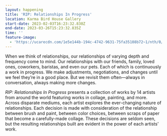 ```yaml
---
layout: happening
title: 'RIP: Relationships In Progress'
location: Karma Bird House Gallery
start-date: 2023-02-03T16:23:32.830Z
end-date: 2023-03-26T15:23:32.835Z
time: ''
feature-image:
  - 'https://ucarecdn.com/1e5e144b-194c-4742-9631-75fa35108b72~1/nth/0/'
---
```

When we think of relationships, our relationships of varying depth and frequency come to mind. Our relationships with our friends, family, loved ones, coworkers, baristas, and even our pets. Each of which is continuously a work in progress. We make adjustments, negotiations, and changes until we feel they’re in a good place. But we revisit them often—always in conversation, always making more changes. 

_RIP: Relationships In Progress_ presents a collection of works by 14 artists from around the world featuring works in collage, painting, and more. Across disparate mediums, each artist explores the ever-changing nature of relationships. Each decision is made with consideration of the relationship between brush and paint, between color choices, between scraps of paper that become a carefully-made collage. These decisions are seldom seen, but the resulting relationships built are evident in the power of each artists’ work.
